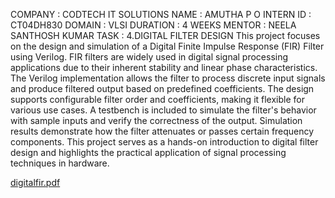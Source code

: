 COMPANY : CODTECH IT SOLUTIONS
NAME : AMUTHA P O
INTERN ID : CT04DH830
DOMAIN : VLSI
DURATION : 4 WEEKS
MENTOR : NEELA SANTHOSH KUMAR
TASK : 4.DIGITAL FILTER DESIGN
This project focuses on the design and simulation of a Digital Finite Impulse Response (FIR) Filter using Verilog. FIR filters are widely used in digital signal processing applications due to their inherent stability and linear phase characteristics. The Verilog implementation allows the filter to process discrete input signals and produce filtered output based on predefined coefficients. The design supports configurable filter order and coefficients, making it flexible for various use cases. A testbench is included to simulate the filter's behavior with sample inputs and verify the correctness of the output. Simulation results demonstrate how the filter attenuates or passes certain frequency components. This project serves as a hands-on introduction to digital filter design and highlights the practical application of signal processing techniques in hardware.

[digitalfir.pdf](https://github.com/user-attachments/files/21452739/digitalfir.pdf)
